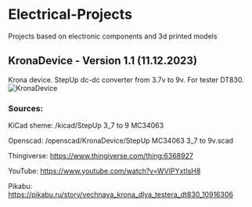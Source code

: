 # Electrical-Projects
Projects based on electronic components and 3d printed models

## KronaDevice -  Version 1.1 (11.12.2023) 
Krona device. StepUp dc-dc converter from 3.7v to 9v. For tester DT830.
![KronaDevice](https://github.com/mikelsv/KronaDevice/blob/main/images/KronaDevice.jpg)

### Sources:
KiCad sheme: /kicad/StepUp 3_7 to 9 MC34063

Openscad: /openscad/KronaDevice/StepUp MC34063 3_7 to 9v.scad

Thingiverse: https://www.thingiverse.com/thing:6368927

YouTube: https://www.youtube.com/watch?v=WVIPYxtIsH8

Pikabu: https://pikabu.ru/story/vechnaya_krona_dlya_testera_dt830_10916306
